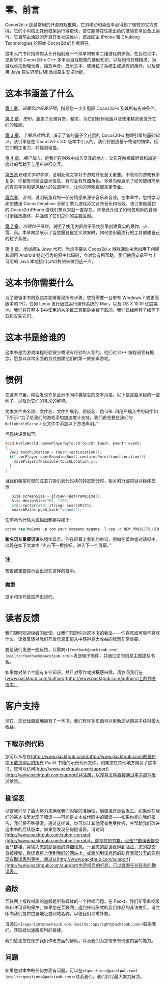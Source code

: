 # 零、前言

Cocos2d-x 是最常用的开源游戏框架。它的移动和桌面平台得到了微软的官方支持，它的小内核比其他框架运行得更快，使它能够在性能出色的低端安卓设备上运行。它目前由活跃的开源开发社区维护，该社区由 iPhone 和 Chukong Technologies 的原始 Cocos2d 的作者领导。

这本入门书将指导你从头开始创建一个简单的安卓二维游戏的步骤。在此过程中，您将学习 Cocos2d-x C++ 多平台游戏框架的基础知识，以及如何处理精灵、为游戏添加物理元素、播放声音、显示文本、使用粒子系统生成逼真的爆炸，以及使用 Java 原生界面(JNI)添加原生安卓功能。

# 这本书涵盖了什么

[第 1 章](1.html "Chapter 1. Setting Up Your Development Environment")、*设置您的开发环境*，指导您一步步配置 Cocos2d-x 及其所有先决条件。

[第 2 章](2.html "Chapter 2. Graphics")、*图形*，涵盖了处理背景、精灵、为它们制作动画以及使用精灵表提升它们的性能。

[第 3 章](3.html "Chapter 3. Understanding Game Physics")、*了解游戏物理*，演示了新的基于金花鼠的 Cocos2d-x 物理引擎的基础知识，该引擎是在 Cocos2d-x 3.0 版本中引入的。我们将创造基于物理的物体，给它们增加重力，并探测碰撞。

[第 4 章](4.html "Chapter 4. User Input")、*用户输入*，是我们在游戏中加入交互的地方，让它在触控监听器和加速度计的帮助下与用户进行交互。

[第五章](5.html "Chapter 5. Handling Text and Fonts")*处理文字和字体*，证明处理文字对于游戏开发至关重要。不管你的游戏有多复杂，你都有可能会显示信息，有时会有外国角色。本章向你展示了如何使用简单的真实字体和更风格化的位图字体，让你的游戏看起来更专业。

[第六章](6.html "Chapter 6. Audio")、*音频*，说明玩游戏的一部分情感来源于音乐和音效。在本章中，您将学习如何使用 CocosDenshion 音频引擎为游戏添加背景音乐和音效，该引擎自最初的 Cocos2d iPhone 游戏引擎以来就一直存在。本章还介绍了如何使用新的音频引擎播放媒体，并强调了它们之间的主要区别。

[第 7 章](7.html "Chapter 7. Creating Particle Systems")、*创建粒子系统*，说明了使用内置粒子系统引擎创建真实的爆炸、火、雪、雨。本章向您展示了当您需要自定义效果时，如何使用最流行的工具创建自己的粒子系统。

[第 8 章](8.html "Chapter 8. Adding Native Java Code")、*添加原生 Java 代码*，当您需要从 Cocos2d-x 游戏活动中添加用于创建和调用 Android 特定行为的原生代码时，会对您有所帮助。我们使用安卓平台上可用的 Java 本地接口(JNI)机制来做到这一点。

# 这本书你需要什么

为了遵循本书的叙述并能够重现所有步骤，您将需要一台带有 Windows 7 或更高版本的 PC，任何 Linux 发行版或运行操作系统的 Mac，以及 OS X 10.10 优胜美地。我们将在整本书中使用的大多数工具都是免费下载的。我们已经解释了如何下载和安装它们。

# 这本书是给谁的

这本书是为游戏编程经验很少或没有经验的人写的，他们对 C++ 编程语言有概念，愿意以非常全面的方式创建他们的第一款安卓游戏。

# 惯例

在这本书里，你会发现许多区分不同种类信息的文本风格。以下是这些风格的一些例子，以及对它们的含义的解释。

文本文件夹名称、文件名、文件扩展名、路径名、伪 URL 和用户输入中的码字如下所示:“为了给我们的游戏添加加速度计支持，我们首先要在我们的`HelloWorldScene.h`头文件中添加以下方法声明。”

代码块设置如下:

```cpp
void HelloWorld::movePlayerByTouch(Touch* touch, Event* event)
{
  Vec2 touchLocation = touch->getLocation();
  if(_sprPlayer->getBoundingBox().containsPoint(touchLocation)){
    movePlayerIfPossible(touchLocation.x);
  }
}
```

当我们希望将您的注意力吸引到代码块的特定部分时，相关的行或项目以粗体显示:

```cpp
   Size screenSize = glview->getFrameSize();
   Size designSize(768, 1280);
   std::vector<std::string> searchPaths;   
   searchPaths.push_back("sounds");

```

任何命令行输入或输出都编写如下:

```cpp
cocos new MyGame -p com.your_company.mygame -l cpp -d NEW_PROJECTS_DIR

```

**新名词**和**重要词语**以粗体显示。你在屏幕上看到的单词，例如在菜单或对话框中，出现在如下文本中:“点击**下一步**按钮，进入下一个屏幕。”

### 注

警告或重要提示会出现在这样的框中。

### 类型

提示和技巧是这样出现的。

# 读者反馈

我们随时欢迎读者的反馈。让我们知道你对这本书的看法——你喜欢或可能不喜欢什么。读者反馈对我们开发您真正能从中获得最大收益的标题非常重要。

要给我们发送一般反馈，只需向`<[feedback@packtpub.com](mailto:feedback@packtpub.com)>`发送电子邮件，并通过您的消息主题提及书名。

如果你对某个主题有专业知识，并且对写作或投稿感兴趣，请参阅我们在[www.packtpub.com/authors](http://www.packtpub.com/authors)上的作者指南。

# 客户支持

现在，您已经自豪地拥有了一本书，我们有许多东西可以帮助您从购买中获得最大收益。

## 下载示例代码

您可以从您在[http://www.packtpub.com](http://www.packtpub.com)的账户中下载您购买的所有 Packt 书籍的示例代码文件。如果您在其他地方购买了这本书，您可以访问[http://www.packtpub.com/support](http://www.packtpub.com/support)并注册，以便将文件直接通过电子邮件发送给您。

## 勘误表

尽管我们尽了最大努力来确保我们内容的准确性，但错误还是会发生。如果你在我们的某本书里发现了错误——可能是文本或代码中的错误——如果你能向我们报告，我们将不胜感激。通过这样做，你可以让其他读者免受挫折，并帮助我们改进这本书的后续版本。如果您发现任何勘误表，请访问[http://www.packtpub.com/submit-errata](http://www.packtpub.com/submit-errata)，选择您的书籍，点击**勘误表提交表**链接，并输入您的勘误表的详细信息。一旦您的勘误表得到验证，您的提交将被接受，勘误表将上传到我们的网站上，或添加到该标题的勘误表部分下的任何现有勘误表列表中。通过从[http://www.packtpub.com/support](http://www.packtpub.com/support)中选择您的标题，可以查看任何现有的勘误表。

## 盗版

互联网上版权材质的盗版是所有媒体的一个持续问题。在 Packt，我们非常重视版权和许可证的保护。如果您在互联网上遇到任何形式的我们作品的非法拷贝，请立即向我们提供位置地址或网站名称，以便我们寻求补救。

请通过`<[copyright@packtpub.com](mailto:copyright@packtpub.com)>`联系我们，获取疑似盗版资料的链接。

我们感谢您在保护我们作者方面的帮助，以及我们为您带来有价值内容的能力。

## 问题

如果您对本书的任何方面有问题，可以在`<[questions@packtpub.com](mailto:questions@packtpub.com)>`联系我们，我们将尽最大努力解决。